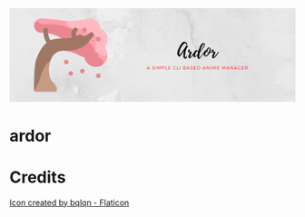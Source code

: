 <p align="center">
  <img src="./images/banner.png" alt="Logo">
</p>

# ardor



# Credits
<a href="https://www.flaticon.com/free-icons/japan" title="japan icons">Icon created by bqlqn - Flaticon</a>